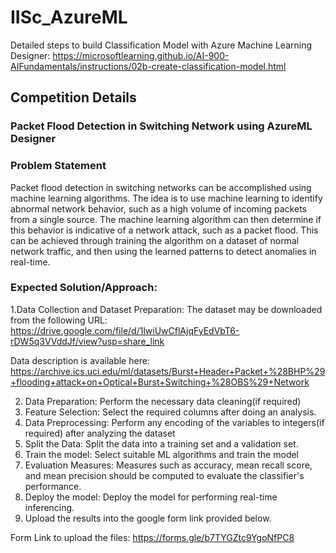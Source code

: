 # IISc_AzureML


Detailed steps to build Classification Model with Azure Machine Learning Designer: https://microsoftlearning.github.io/AI-900-AIFundamentals/instructions/02b-create-classification-model.html


## Competition Details
### Packet Flood Detection in Switching Network using AzureML Designer

### Problem Statement
Packet flood detection in switching networks can be accomplished using machine learning algorithms. The idea is to use machine learning to identify abnormal network behavior, such as a high volume of incoming packets from a single source. The machine learning algorithm can then determine if this behavior is indicative of a network attack, such as a packet flood. This can be achieved through training the algorithm on a dataset of normal network traffic, and then using the learned patterns to detect anomalies in real-time.



### Expected Solution/Approach:
1.Data Collection and Dataset Preparation: The dataset may be downloaded from the following URL:
https://drive.google.com/file/d/1lwiUwCflAjqFyEdVbT6-rDW5q3VVddJf/view?usp=share_link

  Data description is available here: https://archive.ics.uci.edu/ml/datasets/Burst+Header+Packet+%28BHP%29+flooding+attack+on+Optical+Burst+Switching+%28OBS%29+Network

2.	Data Preparation: Perform the necessary data cleaning(if required)
3.	Feature Selection: Select the required columns after doing an analysis.
4.	Data Preprocessing: Perform any encoding of the variables to integers(if required) after analyzing the dataset
5.	Split the Data: Split the data into a training set and a validation set. 
6.	Train the model: Select suitable ML algorithms and train the model
7.	Evaluation Measures: Measures such as accuracy, mean recall score, and mean precision should be computed to evaluate the classifier's performance.
8.	Deploy the model: Deploy the model for performing real-time inferencing.
9.	Upload the results into the google form link provided below.


Form Link to upload the files: https://forms.gle/b7TYGZtc9YgoNfPC8


